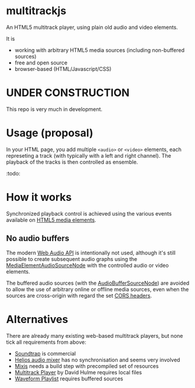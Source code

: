 # multitrackjs
An HTML5 multitrack player, using plain old audio and video elements.

It is

- working with arbitrary HTML5 media sources (including non-buffered sources)
- free and open source
- browser-based (HTML/Javascript/CSS)

# UNDER CONSTRUCTION
This repo is very much in development.

# Usage (proposal)

In your HTML page, you add multiple `<audio>` or `<video>` elements, each represeting a track (with typically with a left and right channel). The playback of the tracks is then controlled as ensemble.

:todo:


# How it works
Synchronized playback control is achieved using the various events available on [HTML5 media elements](https://developer.mozilla.org/en-US/docs/Web/API/HTMLMediaElement). 

## No audio buffers
The modern [Web Audio API](https://developer.mozilla.org/en-US/docs/Web/API/Web_Audio_API) is intentionally not used, although it's still possible to create subsequent audio graphs using the [MediaElementAudioSourceNode](https://developer.mozilla.org/en-US/docs/Web/API/MediaElementAudioSourceNode) with the controlled audio or video elements.

The buffered audio sources (with the [AudioBufferSourceNode](https://developer.mozilla.org/en-US/docs/Web/API/AudioBufferSourceNode)) are avoided to allow the use of arbitrary online or offline media sources, even when the sources are cross-origin with regard the set [CORS headers](https://developer.mozilla.org/en-US/docs/Web/HTTP/CORS).

# Alternatives

There are already many existing web-based multitrack players, but none tick all requirements from above:

- [Soundtrap](https://www.soundtrap.com) is commercial
- [Helios audio mixer](https://github.com/heliosdesign/helios-audio-mixer) has no synchronisation and seems very involved
- [Mixjs](https://github.com/kevincennis/Mix.js) needs a build step with precompiled set of resources 
- [Multitrack Player](https://dhulme.uk/multitrack-player/#/) by David Hulme requires local files
- [Waveform Playlist](https://naomiaro.github.io/waveform-playlist/) requires buffered sources